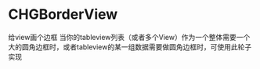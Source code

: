 # CHGBorderView
给view画个边框
当你的tableview列表（或者多个View）作为一个整体需要一个大的圆角边框时，或者tableview的某一组数据需要做圆角边框时，可使用此轮子实现
